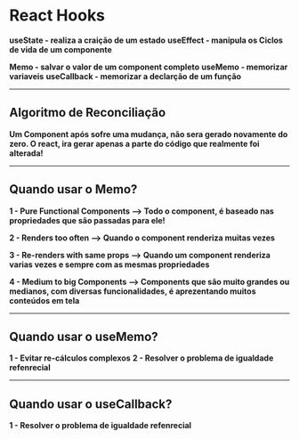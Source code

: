 # React Hooks

**useState - realiza a craição de um estado**
**useEffect - manipula os Ciclos de vida de um componente**

**Memo - salvar o valor de um component completo**
**useMemo - memorizar variaveis**
**useCallback - memorizar a declarção de um função**

---

## Algoritmo de Reconciliação

**Um Component após sofre uma mudança, não sera gerado novamente do zero. O react, ira gerar apenas a parte do código que realmente foi alterada!**

---

## Quando usar o Memo?

**1 - Pure Functional Components --> Todo o component, é baseado nas propriedades que são passadas para ele!**

**2 - Renders too often --> Quando o component renderiza muitas vezes**

**3 - Re-renders with same props --> Quando um component renderiza varias vezes e sempre com as mesmas propriedades**

**4 - Medium to big Components --> Components que são muito grandes ou medianos, com diversas funcionalidades, é aprezentando muitos conteúdos em tela**

---

## Quando usar o useMemo?

**1 - Evitar re-cálculos complexos**
**2 - Resolver o problema de igualdade refenrecial**

---

## Quando usar o useCallback?

**1 - Resolver o problema de igualdade refenrecial**
